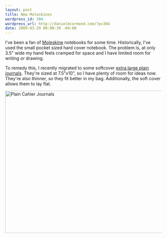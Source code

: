 ```yaml
--- 
layout: post
title: New Moleskines
wordpress_id: 304
wordpress_url: http://danielmcormond.com/?p=304
date: 2009-03-29 00:00:39 -04:00
---
```

I've been a fan of <a href="http://www.moleskine.com/">Moleskine</a> notebooks for some time. Historically, I've used the small pocket sized hard cover notebook. The problem is, at only 3.5" wide my hand feels cramped for space and I have limited room for writing or drawing.

To remedy this, I recently migrated to some softcover <a href="http://www.moleskine.com/catalogue/classic/cahier/cardboard_black_cover/set_of_3_plain_cahier_journals__black__extra_large.php">extra large plain journals</a>. They're sized at 7.5"x10", so I have plenty of room for ideas now. They're also thinner, so they fit better in my bag. Additionally, the soft cover allows them to lay flat.

<img src="http://danielmcormond.com/wp-content/uploads/2009/03/978-88-8370-503-8.jpg" alt="Plain Cahier Journals" title="Plain Cahier Journals" width="800" height="457" class="alignnone size-full wp-image-303" />
